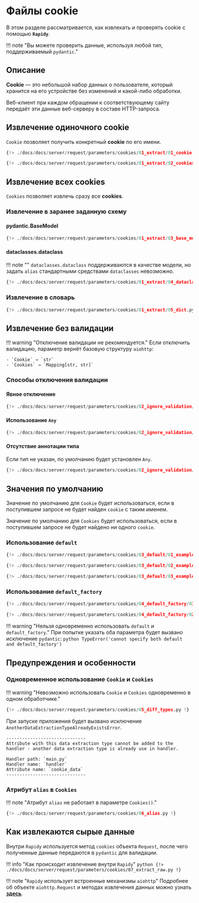 # Файлы cookie
В этом разделе рассматривается, как извлекать и проверять cookie с помощью **`Rapidy`**.

!!! note "Вы можете проверить данные, используя любой тип, поддерживаемый `pydantic`."

## Описание
**Cookie** — это небольшой набор данных о пользователе, который хранится на его устройстве без изменений и какой-либо обработки.

Веб-клиент при каждом обращении к соответствующему сайту передаёт эти данные веб-серверу в составе HTTP-запроса.

## Извлечение одиночного cookie
`Cookie` позволяет получить конкретный **cookie** по его имени.

```python
{!> ./docs/docs/server/request/parameters/cookies/01_extract/01_cookie.py !}
```
```python
{!> ./docs/docs/server/request/parameters/cookies/01_extract/02_cookies.py !}
```

## Извлечение всех cookies
`Cookies` позволяет извлечь сразу все **cookies**.

### Извлечение в заранее заданную схему

#### pydantic.BaseModel
```python
{!> ./docs/docs/server/request/parameters/cookies/01_extract/03_base_model.py !}
```

#### dataclasses.dataclass
!!! note ""
    `dataclasses.dataclass` поддерживаются в качестве модели, но задать `alias` стандартными средствами `dataclasses` невозможно.

```python
{!> ./docs/docs/server/request/parameters/cookies/01_extract/04_dataclass.py !}
```

### Извлечение в словарь
```python
{!> ./docs/docs/server/request/parameters/cookies/01_extract/05_dict.py !}
```

## Извлечение без валидации

!!! warning "Отключение валидации не рекомендуется."
    Если отключить валидацию, параметр вернёт базовую структуру `aiohttp`:

    - `Cookie` → `str`
    - `Cookies` → `Mapping[str, str]`

### Способы отключения валидации

#### Явное отключение
```python
{!> ./docs/docs/server/request/parameters/cookies/02_ignore_validation/01_validate_attr_false.py !}
```

#### Использование `Any`
```python
{!> ./docs/docs/server/request/parameters/cookies/02_ignore_validation/02_any_type.py !}
```

#### Отсутствие аннотации типа
Если тип не указан, по умолчанию будет установлен `Any`.
```python
{!> ./docs/docs/server/request/parameters/cookies/02_ignore_validation/03_no_type.py !}
```

## Значения по умолчанию
Значение по умолчанию для `Cookie` будет использоваться, если в поступившем запросе не будет найден
`cookie` с таким именем.

Значение по умолчанию для `Cookies` будет использоваться, если в поступившем запросе не будет найдено
ни одного `cookie`.

### Использование `default`
```python
{!> ./docs/docs/server/request/parameters/cookies/03_default/01_example.py !}
```
```python
{!> ./docs/docs/server/request/parameters/cookies/03_default/02_example.py !}
```
```python
{!> ./docs/docs/server/request/parameters/cookies/03_default/03_example.py !}
```

### Использование `default_factory`
```python
{!> ./docs/docs/server/request/parameters/cookies/04_default_factory/01_example.py !}
```
```python
{!> ./docs/docs/server/request/parameters/cookies/04_default_factory/02_example.py !}
```

!!! warning "Нельзя одновременно использовать `default` и `default_factory`."
    При попытке указать оба параметра будет вызвано исключение `pydantic`:
    ```python
    TypeError('cannot specify both default and default_factory')
    ```

## Предупреждения и особенности

### Одновременное использование `Cookie` и `Cookies`
!!! warning "Невозможно использовать `Cookie` и `Cookies` одновременно в одном обработчике."

```python
{!> ./docs/docs/server/request/parameters/cookies/05_diff_types.py !}
```

При запуске приложения будет вызвано исключение `AnotherDataExtractionTypeAlreadyExistsError`.

```
------------------------------
Attribute with this data extraction type cannot be added to the handler - another data extraction type is already use in handler.

Handler path: `main.py`
Handler name: `handler`
Attribute name: `cookie_data`
------------------------------
```

### Атрибут `alias` в `Cookies`

!!! note "Атрибут `alias` не работает в параметре `Cookies()`."
```python
{!> ./docs/docs/server/request/parameters/cookies/06_alias.py !}
```

## Как извлекаются сырые данные

Внутри `Rapidy` используется метод `cookies` объекта `Request`, после чего полученные данные передаются в `pydantic` для валидации.

!!! info "Как происходит извлечение внутри `Rapidy`"
    ```python
    {!> ./docs/docs/server/request/parameters/cookies/07_extract_raw.py !}
    ```

!!! note "`Rapidy` использует встроенные механизмы `aiohttp`"
    Подробнее об объекте `aiohttp.Request` и методах извлечения данных можно узнать
    **<a href="https://docs.aiohttp.org/en/stable/web_reference.html" target="_blank">здесь</a>**.
